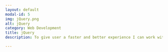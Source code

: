 ```yaml
---
layout: default
modal-id: 5
img: jQuery.png
alt: jQuery
category: Web Development
title: jQuery
description: To give user a faster and better experience I can work with Jquery for Front End!

---
```

